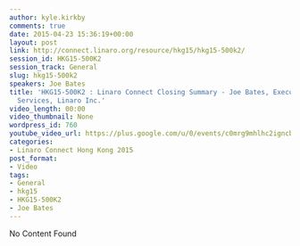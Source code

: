 ```yaml
---
author: kyle.kirkby
comments: true
date: 2015-04-23 15:36:19+00:00
layout: post
link: http://connect.linaro.org/resource/hkg15/hkg15-500k2/
session_id: HKG15-500K2
session_track: General
slug: hkg15-500k2
speakers: Joe Bates
title: 'HKG15-500K2 : Linaro Connect Closing Summary - Joe Bates, Executive VP Member
  Services, Linaro Inc.'
video_length: 00:00
video_thumbnail: None
wordpress_id: 760
youtube_video_url: https://plus.google.com/u/0/events/c0mrg9mhlhc2igncbd1vq1jtvh8
categories:
- Linaro Connect Hong Kong 2015
post_format:
- Video
tags:
- General
- hkg15
- HKG15-500K2
- Joe Bates
---
```


No Content Found
